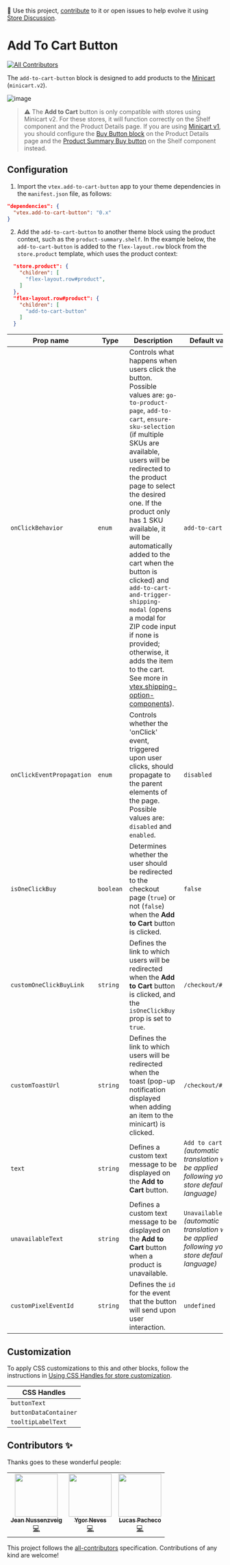 📢 Use this project, [contribute](https://github.com/vtex-apps/add-to-cart-button) to it or open issues to help evolve it using [Store Discussion](https://github.com/vtex-apps/store-discussion). 

# Add To Cart Button

<!-- ALL-CONTRIBUTORS-BADGE:START - Do not remove or modify this section -->
[![All Contributors](https://img.shields.io/badge/all_contributors-3-orange.svg?style=flat-square)](#contributors-)
<!-- ALL-CONTRIBUTORS-BADGE:END -->

The `add-to-cart-button` block is designed to add products to the [Minicart](https://developers.vtex.com/docs/apps/vtex.minicart/) (`minicart.v2`).

![image](https://cdn.jsdelivr.net/gh/vtexdocs/dev-portal-content@main/images/vtex-add-to-cart-button-0.png)

> ⚠️ The **Add to Cart** button is only compatible with stores using Minicart v2. For these stores, it will function correctly on the Shelf component and the Product Details page. If you are using [Minicart v1](https://github.com/vtex-apps/minicart/blob/383d7bbd3295f06d1b5854a0add561a872e1515c/docs/README.md), you should configure the [Buy Button block](https://developers.vtex.com/docs/apps/vtex.store-components/buybutton) on the Product Details page and the [Product Summary Buy button](https://developers.vtex.com/docs/apps/vtex.product-summary/productsummarybuybutton) on the Shelf component instead.

## Configuration

1. Import the `vtex.add-to-cart-button` app to your theme dependencies in the `manifest.json` file, as follows:

```json
"dependencies": {
  "vtex.add-to-cart-button": "0.x"
}
```

2. Add the `add-to-cart-button` to another theme block using the product context, such as the `product-summary.shelf`. In the example below, the `add-to-cart-button` is added to the `flex-layout.row` block from the `store.product` template, which uses the product context:

```json
  "store.product": {
    "children": [
      "flex-layout.row#product",
    ]
  },
  "flex-layout.row#product": {
    "children": [
      "add-to-cart-button"
    ]
  }
```

| Prop name | Type | Description | Default value |
| - | - | - | - |
| `onClickBehavior` | `enum` | Controls what happens when users click the button. Possible values are: `go-to-product-page`, `add-to-cart`, `ensure-sku-selection` (if multiple SKUs are available, users will be redirected to the product page to select the desired one. If the product only has 1 SKU available, it will be automatically added to the cart when the button is clicked) and `add-to-cart-and-trigger-shipping-modal` (opens a modal for ZIP code input if none is provided; otherwise, it adds the item to the cart. See more in [vtex.shipping-option-components](https://github.com/vtex-apps/shipping-option-components)). | `add-to-cart` |
| `onClickEventPropagation` | `enum` | Controls whether the 'onClick' event, triggered upon user clicks, should propagate to the parent elements of the page. Possible values are: `disabled` and `enabled`. | `disabled` |
| `isOneClickBuy` | `boolean` | Determines whether the user should be redirected to the checkout page (`true`) or not (`false`) when the **Add to Cart** button is clicked. | `false` |
| `customOneClickBuyLink`   | `string`  | Defines the link to which users will be redirected when the **Add to Cart** button is clicked, and the `isOneClickBuy` prop is set to `true`. | `/checkout/#/cart` |
| `customToastUrl` | `string`  | Defines the link to which users will be redirected when the toast (pop-up notification displayed when adding an item to the minicart) is clicked. | `/checkout/#/cart` |
| `text` | `string`  | Defines a custom text message to be displayed on the **Add to Cart** button. | `Add to cart` _(automatic translation will be applied following your store default language)_ |
| `unavailableText` | `string`  | Defines a custom text message to be displayed on the **Add to Cart** button when a product is unavailable. | `Unavailable` _(automatic translation will be applied following your store default language)_ |
| `customPixelEventId` | `string`  | Defines the `id` for the event that the button will send upon user interaction.                                                                                                                                                                                                                                                                                   | `undefined` |

## Customization

To apply CSS customizations to this and other blocks, follow the instructions in [Using CSS Handles for store customization](https://developers.vtex.com/docs/guides/vtex-io-documentation-using-css-handles-for-store-customization).

| CSS Handles           |
| --------------------- |
| `buttonText`          |
| `buttonDataContainer` |
| `tooltipLabelText`    |

<!-- DOCS-IGNORE:start -->

## Contributors ✨

Thanks goes to these wonderful people:

<!-- ALL-CONTRIBUTORS-LIST:START - Do not remove or modify this section -->
<!-- prettier-ignore-start -->
<!-- markdownlint-disable -->
<table>
  <tr>
    <td align="center"><a href="https://github.com/JNussens"><img src="https://avatars0.githubusercontent.com/u/7662734?v=4" width="100px;" alt=""/><br /><sub><b>Jean Nussenzveig</b></sub></a><br /><a href="https://github.com/vtex-apps/add-to-cart-button/commits?author=JNussens" title="Code">💻</a></td>
    <td align="center"><a href="http://ygorneves.com"><img src="https://avatars1.githubusercontent.com/u/39542011?v=4" width="100px;" alt=""/><br /><sub><b>Ygor Neves</b></sub></a><br /><a href="https://github.com/vtex-apps/add-to-cart-button/commits?author=ygorneves10" title="Code">💻</a></td>
    <td align="center"><a href="https://github.com/lucaspacheco-acct"><img src="https://avatars0.githubusercontent.com/u/59736416?v=4" width="100px;" alt=""/><br /><sub><b>Lucas Pacheco</b></sub></a><br /><a href="https://github.com/vtex-apps/add-to-cart-button/commits?author=lucaspacheco-acct" title="Code">💻</a></td>
  </tr>
</table>

<!-- markdownlint-enable -->
<!-- prettier-ignore-end -->
<!-- ALL-CONTRIBUTORS-LIST:END -->

This project follows the [all-contributors](https://github.com/all-contributors/all-contributors) specification. Contributions of any kind are welcome!

<!-- DOCS-IGNORE:end -->
